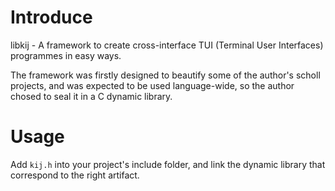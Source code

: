 # Introduce

libkij - A framework to create cross-interface TUI (Terminal User Interfaces) programmes in easy ways.

The framework was firstly designed to beautify some of the author's scholl projects, and was expected to be used language-wide, so the author chosed to seal it in a C dynamic library.

# Usage

Add ``kij.h`` into your project's include folder, and link the dynamic library that correspond to the right artifact.
